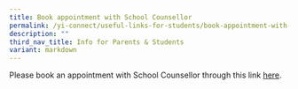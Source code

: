 ```yaml
---
title: Book appointment with School Counsellor
permalink: /yi-connect/useful-links-for-students/book-appointment-with-school-counsellor/
description: ""
third_nav_title: Info for Parents & Students
variant: markdown
---
```


Please book an appointment with School Counsellor through this link [here](https://form.gov.sg/663aca407ba3f6d489092766).